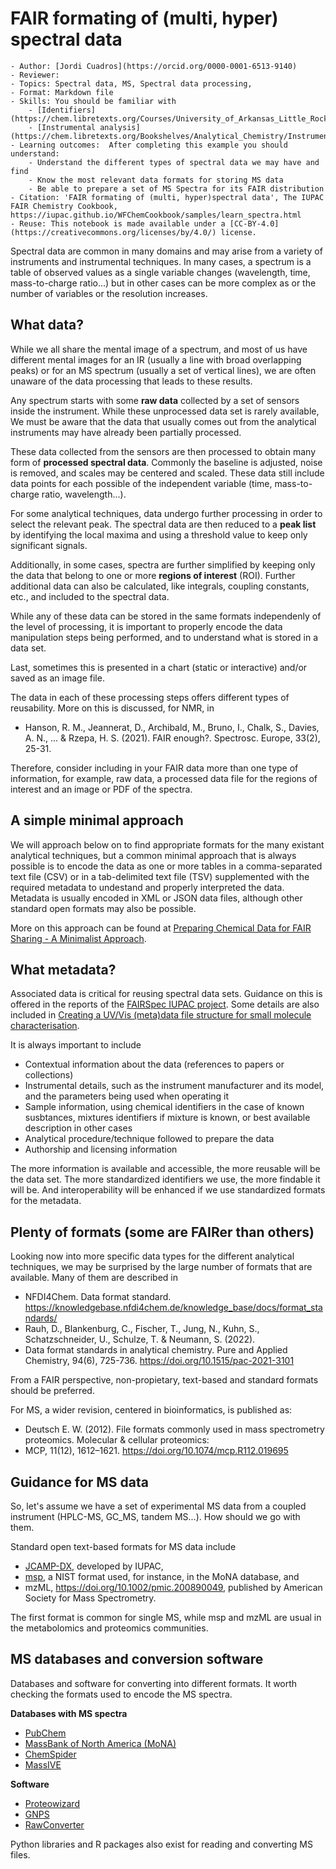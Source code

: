 # FAIR formating of (multi, hyper) spectral data

```{dropdown} About this interactive ![icons](../images/rocket.png) recipe
- Author: [Jordi Cuadros](https://orcid.org/0000-0001-6513-9140)
- Reviewer: 
- Topics: Spectral data, MS, Spectral data processing, 
- Format: Markdown file
- Skills: You should be familiar with
    - [Identifiers](https://chem.libretexts.org/Courses/University_of_Arkansas_Little_Rock/ChemInformatics_(2015)%3A_Chem_4399_5399/Text/5_Chemical_Identifiers)
    - [Instrumental analysis](https://chem.libretexts.org/Bookshelves/Analytical_Chemistry/Instrumental_Analysis_(LibreTexts))
- Learning outcomes:  After completing this example you should understand:
    - Understand the different types of spectral data we may have and find
    - Know the most relevant data formats for storing MS data
    - Be able to prepare a set of MS Spectra for its FAIR distribution
- Citation: 'FAIR formating of (multi, hyper)spectral data', The IUPAC FAIR Chemistry Cookbook, https://iupac.github.io/WFChemCookbook/samples/learn_spectra.html
- Reuse: This notebook is made available under a [CC-BY-4.0](https://creativecommons.org/licenses/by/4.0/) license.
```

Spectral data are common in many domains and may arise from a variety of instruments and instrumental techniques. In 
many cases, a spectrum is a table of observed values as a single variable changes (wavelength, time, mass-to-charge 
ratio...) but in other cases can be more complex as or the number of variables or the resolution increases. 

## What data?

While we all share the mental image of a spectrum, and most of us have different mental images for an IR (usually a 
line with broad overlapping peaks) or for an MS spectrum (usually a set of vertical lines), we are often unaware of 
the data processing that leads to these results.

Any spectrum starts with some **raw data** collected by a set of sensors inside the instrument. While these unprocessed 
data set is rarely available, We must be aware that the data that usually comes out from the analytical instruments may 
have already been partially processed.

These data collected from the sensors are then processed to obtain many form of **processed spectral data**. Commonly 
the baseline is adjusted, noise is removed, and scales may be centered and scaled. These data still include data points 
for each possible of the independent variable (time, mass-to-charge ratio, wavelength...). 

For some analytical techniques, data undergo further processing in order to select the relevant peak. The spectral data 
are then reduced to a **peak list** by identifying the local maxima and using a threshold value to keep only significant signals.  

Additionally, in some cases, spectra are further simplified by keeping only the data that belong to one or more 
**regions of interest** (ROI). Further additional data can also be calculated, like integrals, coupling constants, etc., 
and included to the spectral data. 

While any of these data can be stored in the same formats independenly of the level of processing, it is important to 
properly encode the data manipulation steps being performed, and to understand what is stored in a data set. 

Last, sometimes this is presented in a chart (static or interactive) and/or saved as an image file.

The data in each of these processing steps offers different types of reusability. More on this is discussed, for NMR, in
-  Hanson, R. M., Jeannerat, D., Archibald, M., Bruno, I., Chalk, S., Davies, A. N., ... & Rzepa, H. S. (2021). FAIR enough?. Spectrosc. Europe, 33(2), 25-31. 

Therefore, consider including in your FAIR data more than one type of information, for example, raw data, a processed 
data file for the regions of interest and an image or PDF of the spectra.

## A simple minimal approach

We will approach below on to find appropriate formats for the many existant analytical techniques, but a common minimal 
approach that is always possible is to encode the data as one or more tables in a comma-separated text file (CSV) or in 
a tab-delimited text file (TSV) supplemented with the required metadata to undestand and properly interpreted the data. 
Metadata is usually encoded in XML or JSON data files, although other standard open formats may also be possible. 

More on this approach can be found at [Preparing Chemical Data for FAIR Sharing - A Minimalist Approach](PrepChemicalDataforSharing.md).

## What metadata?

Associated data is critical for reusing spectral data sets. Guidance on this is offered in the reports of the 
[FAIRSpec IUPAC project](https://iupac.org/project/2019-031-1-024/). Some details are also included in 
[Creating a UV/Vis (meta)data file structure for small molecule characterisation](uvvis_metadata.ipynb).

It is always important to include

- Contextual information about the data (references to papers or collections)
- Instrumental details, such as the instrument manufacturer and its model, and the parameters being used when operating it
- Sample information, using chemical identifiers in the case of known susbtances, mixtures identifiers if mixture is known, or best available description in other cases
- Analytical procedure/technique followed to prepare the data
- Authorship and licensing information

The more information is available and accessible, the more reusable will be the data set. The more standardized 
identifiers we use, the more findable it will be. And interoperability will be enhanced if we use standardized 
formats for the metadata.

## Plenty of formats (some are FAIRer than others)

Looking now into more specific data types for the different analytical techniques, we may be surprised by the large 
number of formats that are available. Many of them are described in

- NFDI4Chem. Data format standard. https://knowledgebase.nfdi4chem.de/knowledge_base/docs/format_standards/
- Rauh, D., Blankenburg, C., Fischer, T., Jung, N., Kuhn, S., Schatzschneider, U., Schulze, T. & Neumann, S. (2022). 
- Data format standards in analytical chemistry. Pure and Applied Chemistry, 94(6), 725-736. https://doi.org/10.1515/pac-2021-3101

From a FAIR perspective, non-propietary, text-based and standard formats should be preferred.

For MS, a wider revision, centered in bioinformatics, is published as:
- Deutsch E. W. (2012). File formats commonly used in mass spectrometry proteomics. Molecular & cellular proteomics: 
- MCP, 11(12), 1612–1621. https://doi.org/10.1074/mcp.R112.019695


## Guidance for MS data
So, let's assume we have a set of experimental MS data from a coupled instrument (HPLC-MS, GC_MS, tandem MS...). 
How should we go with them.

Standard open text-based formats for MS data include
- [JCAMP-DX](https://iupac.org/what-we-do/digital-standards/jcamp-dx/), developed by IUPAC,
- [msp](https://chemdata.nist.gov/mass-spc/ms-search/docs/Ver20Man_11.pdf), a NIST format used, for instance, in the MoNA database, and
- mzML, https://doi.org/10.1002/pmic.200890049, published by American Society for Mass Spectrometry.

The first format is common for single MS, while msp and mzML are usual in the metabolomics and proteomics communities.


## MS databases and conversion software
Databases and software for converting into different formats. It worth checking the formats used to encode the MS spectra.

**Databases with MS spectra**
- [PubChem](https://pubchem.ncbi.nlm.nih.gov/)
- [MassBank of North America (MoNA)](https://mona.fiehnlab.ucdavis.edu/)
- [ChemSpider](http://www.chemspider.com/)
- [MassIVE](https://massive.ucsd.edu/ProteoSAFe/static/massive.jsp)

**Software**
- [Proteowizard](https://proteowizard.sourceforge.io/)
- [GNPS](https://gnps-quickstart.ucsd.edu/conversion)
- [RawConverter](http://fields.scripps.edu/rawconv/)

Python libraries and R packages also exist for reading and converting MS files.